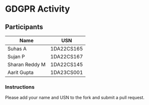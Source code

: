 # GDGPR Activity

## Participants

| Name   | USN        |
|--------|------------|
| Suhas A| 1DA22CS165 |
| Sujan P| 1DA22CS167 |
| Sharan Reddy M| 1DA22CS145|
|Aarit Gupta| 1DA23CS001 |
### Instructions
Please add your name and USN to the fork and submit a pull request.

